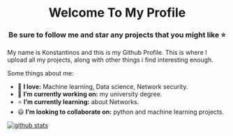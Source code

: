 ##

<h1 align="center">Welcome To My Profile</h1>
<h3 align="center">Be sure to follow me and star any projects that you might like ⭐</h3>

My name is Konstantinos and this is my Github Profile. This is where I upload all my projects, along with other things i find interesting enough.

Some things about me:

- 💙 **I love:** Machine learning, Data science, Network security.
- 🔭 **I’m currently working on:** my university degree.
- ⭐ **I’m currently learning:** about Networks.
- 😃 **I’m looking to collaborate on:** python and machine learning projects.

[![github stats](https://github-readme-stats.vercel.app/api?username=its-kos&theme=tokyonight&show_icons=true)](https://github.com/anuraghazra/github-readme-stats)

